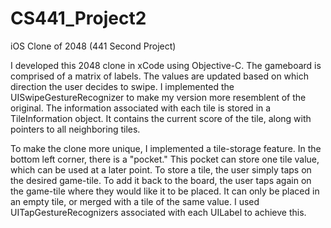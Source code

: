 # CS441_Project2
iOS Clone of 2048 (441 Second Project)

I developed this 2048 clone in xCode using Objective-C. The gameboard is comprised of a matrix of labels. The values are updated based on which direction the user decides to swipe. I implemented the UISwipeGestureRecognizer to make my version more resemblent of the original. The information associated with each tile is stored in a TileInformation object. It contains the current score of the tile, along with pointers to all neighboring tiles. 

To make the clone more unique, I implemented a tile-storage feature. In the bottom left corner, there is a "pocket." This pocket can store one tile value, which can be used at a later point. To store a tile, the user simply taps on the desired game-tile. To add it back to the board, the user taps again on the game-tile where they would like it to be placed. It can only be placed in an empty tile, or merged with a tile of the same value. I used UITapGestureRecognizers associated with each UILabel to achieve this. 
